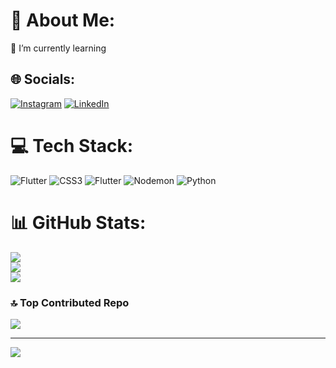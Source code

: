 # 💫 About Me:
🌱 I’m currently learning


## 🌐 Socials:
[![Instagram](https://img.shields.io/badge/Instagram-%23E4405F.svg?logo=Instagram&logoColor=white)](https://instagram.com/https://www.instagram.com/ichbinaydin) [![LinkedIn](https://img.shields.io/badge/LinkedIn-%230077B5.svg?logo=linkedin&logoColor=white)](https://linkedin.com/in/https://www.linkedin.com/in/aydin-vesali-moghaddam-82a860275/) 

# 💻 Tech Stack:
![Flutter](https://img.shields.io/badge/Flutter-%2302569B.svg?style=for-the-badge&logo=Flutter&logoColor=white) ![CSS3](https://img.shields.io/badge/css3-%231572B6.svg?style=for-the-badge&logo=css3&logoColor=white) ![Flutter](https://img.shields.io/badge/Flutter-%2302569B.svg?style=for-the-badge&logo=Flutter&logoColor=white) ![Nodemon](https://img.shields.io/badge/NODEMON-%23323330.svg?style=for-the-badge&logo=nodemon&logoColor=%BBDEAD) ![Python](https://img.shields.io/badge/python-3670A0?style=for-the-badge&logo=python&logoColor=ffdd54)
# 📊 GitHub Stats:
![](https://github-readme-stats.vercel.app/api?username=iam-aydin&theme=dark&hide_border=false&include_all_commits=false&count_private=false)<br/>
![](https://github-readme-streak-stats.herokuapp.com/?user=iam-aydin&theme=dark&hide_border=false)<br/>
![](https://github-readme-stats.vercel.app/api/top-langs/?username=iam-aydin&theme=dark&hide_border=false&include_all_commits=false&count_private=false&layout=compact)

### 🔝 Top Contributed Repo
![](https://github-contributor-stats.vercel.app/api?username=iam-aydin&limit=5&theme=default&combine_all_yearly_contributions=true)

---
[![](https://visitcount.itsvg.in/api?id=iam-aydin&icon=5&color=1)](https://visitcount.itsvg.in)

<!-- Proudly created with GPRM ( https://gprm.itsvg.in ) -->
